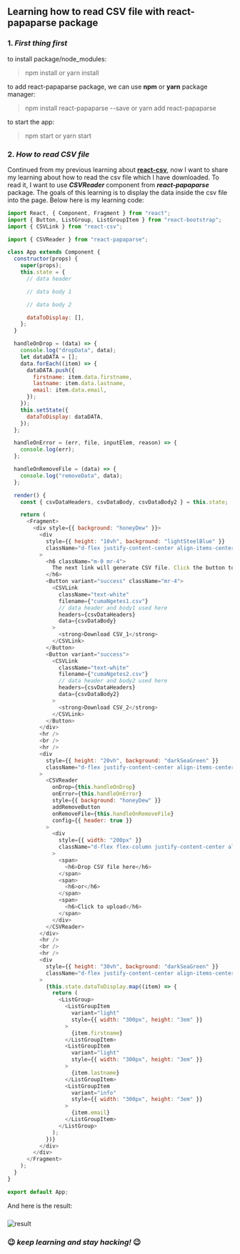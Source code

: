 ## Learning how to read CSV file with react-papaparse package

### 1. _First thing first_

to install package/node_modules:

> npm install or yarn install

to add react-papaparse package, we can use **npm** or **yarn** package manager:

> npm install react-papaparse --save or yarn add react-papaparse

to start the app:

> npm start or yarn start

### 2. _How to read CSV file_

Continued from my previous learning about **[react-csv](https://github.com/gilangrkun/react-learning/tree/master/react-csv)**, now I want to share my learning about how to read the csv file which I have downloaded. To read it, I want to use **_CSVReader_** component from **_react-papaparse_** package. The goals of this learning is to display the data inside the csv file into the page. Below here is my learning code:

```javascript
import React, { Component, Fragment } from "react";
import { Button, ListGroup, ListGroupItem } from "react-bootstrap";
import { CSVLink } from "react-csv";

import { CSVReader } from "react-papaparse";

class App extends Component {
  constructor(props) {
    super(props);
    this.state = {
      // data header

      // data body 1

      // data body 2

      dataToDisplay: [],
    };
  }

  handleOnDrop = (data) => {
    console.log("dropData", data);
    let dataDATA = [];
    data.forEach((item) => {
      dataDATA.push({
        firstname: item.data.firstname,
        lastname: item.data.lastname,
        email: item.data.email,
      });
    });
    this.setState({
      dataToDisplay: dataDATA,
    });
  };

  handleOnError = (err, file, inputElem, reason) => {
    console.log(err);
  };

  handleOnRemoveFile = (data) => {
    console.log("removeData", data);
  };

  render() {
    const { csvDataHeaders, csvDataBody, csvDataBody2 } = this.state;

    return (
      <Fragment>
        <div style={{ background: "honeyDew" }}>
          <div
            style={{ height: "10vh", background: "lightSteelBlue" }}
            className="d-flex justify-content-center align-items-center"
          >
            <h6 className="m-0 mr-4">
              The next link will generate CSV file. Click the button to download
            </h6>
            <Button variant="success" className="mr-4">
              <CSVLink
                className="text-white"
                filename={"cumaNgetes1.csv"}
                // data header and body1 used here
                headers={csvDataHeaders}
                data={csvDataBody}
              >
                <strong>Download CSV_1</strong>
              </CSVLink>
            </Button>
            <Button variant="success">
              <CSVLink
                className="text-white"
                filename={"cumaNgetes2.csv"}
                // data header and body2 used here
                headers={csvDataHeaders}
                data={csvDataBody2}
              >
                <strong>Download CSV_2</strong>
              </CSVLink>
            </Button>
          </div>
          <hr />
          <br />
          <hr />
          <div
            style={{ height: "20vh", background: "darkSeaGreen" }}
            className="d-flex justify-content-center align-items-center pt-3 pb-3"
          >
            <CSVReader
              onDrop={this.handleOnDrop}
              onError={this.handleOnError}
              style={{ background: "honeyDew" }}
              addRemoveButton
              onRemoveFile={this.handleOnRemoveFile}
              config={{ header: true }}
            >
              <div
                style={{ width: "200px" }}
                className="d-flex flex-column justify-content-center align-items-center"
              >
                <span>
                  <h6>Drop CSV file here</h6>
                </span>
                <span>
                  <h6>or</h6>
                </span>
                <span>
                  <h6>Click to upload</h6>
                </span>
              </div>
            </CSVReader>
          </div>
          <hr />
          <br />
          <hr />
          <div
            style={{ height: "30vh", background: "darkSeaGreen" }}
            className="d-flex justify-content-center align-items-center"
          >
            {this.state.dataToDisplay.map((item) => {
              return (
                <ListGroup>
                  <ListGroupItem
                    variant="light"
                    style={{ width: "300px", height: "3em" }}
                  >
                    {item.firstname}
                  </ListGroupItem>
                  <ListGroupItem
                    variant="light"
                    style={{ width: "300px", height: "3em" }}
                  >
                    {item.lastname}
                  </ListGroupItem>
                  <ListGroupItem
                    variant="info"
                    style={{ width: "300px", height: "3em" }}
                  >
                    {item.email}
                  </ListGroupItem>
                </ListGroup>
              );
            })}
          </div>
        </div>
      </Fragment>
    );
  }
}

export default App;
```

And here is the result:

###

![result](https://user-images.githubusercontent.com/60772041/84375635-17f7fd00-ac0a-11ea-875e-1feb12ccb16f.gif)

### :wink: _keep learning and stay hacking!_ :wink:

